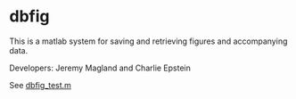# dbfig

This is a matlab system for saving and retrieving figures and accompanying data.

Developers: Jeremy Magland and Charlie Epstein

See [dbfig_test.m](./dbfig_test.m)
